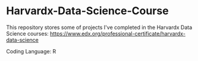 # Harvardx-Data-Science-Course
This repository stores some of projects I've completed in the Harvardx Data Science courses: https://www.edx.org/professional-certificate/harvardx-data-science

Coding Language: R
